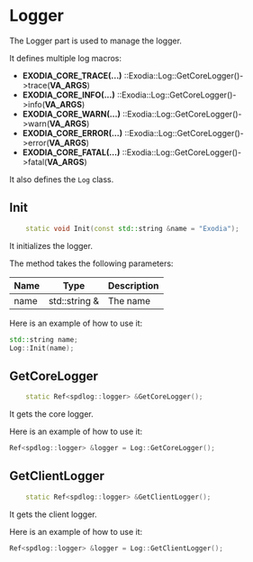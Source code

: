 # Logger

The Logger part is used to manage the logger.

It defines multiple log macros:
- **EXODIA_CORE_TRACE(...)**  ::Exodia::Log::GetCoreLogger()->trace(__VA_ARGS__)
- **EXODIA_CORE_INFO(...)**  ::Exodia::Log::GetCoreLogger()->info(__VA_ARGS__)
- **EXODIA_CORE_WARN(...)**  ::Exodia::Log::GetCoreLogger()->warn(__VA_ARGS__)
- **EXODIA_CORE_ERROR(...)** ::Exodia::Log::GetCoreLogger()->error(__VA_ARGS__)
- **EXODIA_CORE_FATAL(...)** ::Exodia::Log::GetCoreLogger()->fatal(__VA_ARGS__)


It also defines the `Log` class.

## Init

```c++
    static void Init(const std::string &name = "Exodia");
```

It initializes the logger.

The method takes the following parameters:

| Name  | Type          | Description |
|-------|---------------|-------------|
| name  | std::string & | The name    |

Here is an example of how to use it:

```c++
std::string name;
Log::Init(name);
```

## GetCoreLogger

```c++
    static Ref<spdlog::logger> &GetCoreLogger();
```

It gets the core logger.

Here is an example of how to use it:

```c++
Ref<spdlog::logger> &logger = Log::GetCoreLogger();
```

## GetClientLogger

```c++
    static Ref<spdlog::logger> &GetClientLogger();
```

It gets the client logger.

Here is an example of how to use it:

```c++
Ref<spdlog::logger> &logger = Log::GetClientLogger();
```

